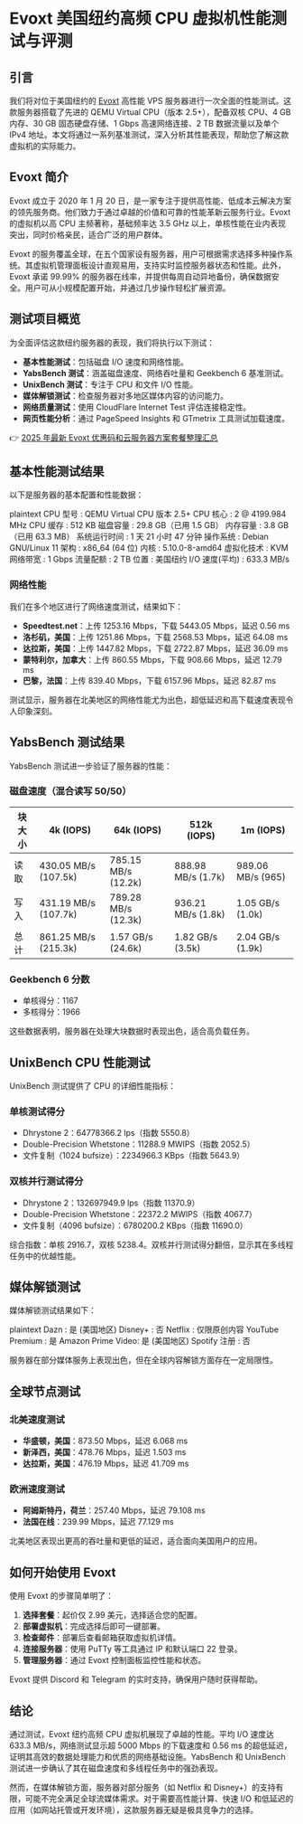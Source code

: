 # Evoxt 美国纽约高频 CPU 虚拟机性能测试与评测

## 引言

我们将对位于美国纽约的 [Evoxt](https://bit.ly/evoxt) 高性能 VPS 服务器进行一次全面的性能测试。这款服务器搭载了先进的 QEMU Virtual CPU（版本 2.5+），配备双核 CPU、4 GB 内存、30 GB 固态硬盘存储、1 Gbps 高速网络连接、2 TB 数据流量以及单个 IPv4 地址。本文将通过一系列基准测试，深入分析其性能表现，帮助您了解这款虚拟机的实际能力。

## Evoxt 简介

Evoxt 成立于 2020 年 1 月 20 日，是一家专注于提供高性能、低成本云解决方案的领先服务商。他们致力于通过卓越的价值和可靠的性能革新云服务行业。Evoxt 的虚拟机以高 CPU 主频著称，基础频率达 3.5 GHz 以上，单核性能在业内表现突出，同时价格亲民，适合广泛的用户群体。

Evoxt 的服务覆盖全球，在五个国家设有服务器，用户可根据需求选择多种操作系统。其虚拟机管理面板设计直观易用，支持实时监控服务器状态和性能。此外，Evoxt 承诺 99.99% 的服务器在线率，并提供每周自动异地备份，确保数据安全。用户可从小规模配置开始，并通过几步操作轻松扩展资源。

## 测试项目概览

为全面评估这款纽约服务器的表现，我们将执行以下测试：

- **基本性能测试**：包括磁盘 I/O 速度和网络性能。
- **YabsBench 测试**：涵盖磁盘速度、网络吞吐量和 Geekbench 6 基准测试。
- **UnixBench 测试**：专注于 CPU 和文件 I/O 性能。
- **媒体解锁测试**：检查服务器对多地区媒体内容的访问能力。
- **网络质量测试**：使用 CloudFlare Internet Test 评估连接稳定性。
- **网页性能分析**：通过 PageSpeed Insights 和 GTmetrix 工具测试加载速度。

👉 [2025 年最新 Evoxt 优惠码和云服务器方案套餐整理汇总](https://bit.ly/evoxt)

## 基本性能测试结果

以下是服务器的基本配置和性能数据：

plaintext
CPU 型号       : QEMU Virtual CPU 版本 2.5+
CPU 核心       : 2 @ 4199.984 MHz
CPU 缓存       : 512 KB
磁盘容量       : 29.8 GB（已用 1.5 GB）
内存容量       : 3.8 GB（已用 63.3 MB）
系统运行时间   : 1 天 21 小时 47 分钟
操作系统       : Debian GNU/Linux 11
架构           : x86_64 (64 位)
内核           : 5.10.0-8-amd64
虚拟化技术     : KVM
网络带宽       : 1 Gbps
流量配额       : 2 TB
位置           : 美国纽约
I/O 速度(平均) : 633.3 MB/s

### 网络性能

我们在多个地区进行了网络速度测试，结果如下：

- **Speedtest.net**：上传 1253.16 Mbps，下载 5443.05 Mbps，延迟 0.56 ms
- **洛杉矶，美国**：上传 1251.86 Mbps，下载 2568.53 Mbps，延迟 64.08 ms
- **达拉斯，美国**：上传 1447.82 Mbps，下载 2722.87 Mbps，延迟 36.09 ms
- **蒙特利尔，加拿大**：上传 860.55 Mbps，下载 908.66 Mbps，延迟 12.79 ms
- **巴黎，法国**：上传 839.40 Mbps，下载 6157.96 Mbps，延迟 82.87 ms

测试显示，服务器在北美地区的网络性能尤为出色，超低延迟和高下载速度表现令人印象深刻。

## YabsBench 测试结果

YabsBench 测试进一步验证了服务器的性能：

### 磁盘速度（混合读写 50/50）

| 块大小 | 4k (IOPS)      | 64k (IOPS)    | 512k (IOPS)  | 1m (IOPS)   |
|--------|----------------|---------------|--------------|-------------|
| 读取   | 430.05 MB/s (107.5k) | 785.15 MB/s (12.2k) | 888.98 MB/s (1.7k) | 989.06 MB/s (965) |
| 写入   | 431.19 MB/s (107.7k) | 789.28 MB/s (12.3k) | 936.21 MB/s (1.8k) | 1.05 GB/s (1.0k)  |
| 总计   | 861.25 MB/s (215.3k) | 1.57 GB/s (24.6k)  | 1.82 GB/s (3.5k)  | 2.04 GB/s (1.9k)  |

### Geekbench 6 分数

- 单核得分：1167
- 多核得分：1966

这些数据表明，服务器在处理大块数据时表现出色，适合高负载任务。

## UnixBench CPU 性能测试

UnixBench 测试提供了 CPU 的详细性能指标：

### 单核测试得分

- Dhrystone 2：64778366.2 lps（指数 5550.8）
- Double-Precision Whetstone：11288.9 MWIPS（指数 2052.5）
- 文件复制（1024 bufsize）：2234966.3 KBps（指数 5643.9）

### 双核并行测试得分

- Dhrystone 2：132697949.9 lps（指数 11370.9）
- Double-Precision Whetstone：22372.2 MWIPS（指数 4067.7）
- 文件复制（4096 bufsize）：6780200.2 KBps（指数 11690.0）

综合指数：单核 2916.7，双核 5238.4。双核并行测试得分翻倍，显示其在多线程任务中的优越性能。

## 媒体解锁测试

媒体解锁测试结果如下：

plaintext
Dazn              : 是 (美国地区)
Disney+           : 否
Netflix           : 仅限原创内容
YouTube Premium   : 是
Amazon Prime Video: 是 (美国地区)
Spotify 注册      : 否

服务器在部分媒体服务上表现出色，但在全球内容解锁方面存在一定局限性。

## 全球节点测试

### 北美速度测试

- **华盛顿，美国**：873.50 Mbps，延迟 6.068 ms
- **新泽西，美国**：478.76 Mbps，延迟 1.503 ms
- **达拉斯，美国**：476.19 Mbps，延迟 41.709 ms

### 欧洲速度测试

- **阿姆斯特丹，荷兰**：257.40 Mbps，延迟 79.108 ms
- **法国在线**：239.99 Mbps，延迟 77.129 ms

北美地区表现出更高的吞吐量和更低的延迟，适合面向美国用户的应用。

## 如何开始使用 Evoxt

使用 Evoxt 的步骤简单明了：

1. **选择套餐**：起价仅 2.99 美元，选择适合您的配置。
2. **部署虚拟机**：完成选择后即可一键部署。
3. **检查邮件**：部署后查看邮箱获取虚拟机详情。
4. **连接服务器**：使用 PuTTy 等工具通过 IP 和默认端口 22 登录。
5. **管理服务器**：通过 Evoxt 控制面板监控性能和状态。

Evoxt 提供 Discord 和 Telegram 的实时支持，确保用户随时获得帮助。

## 结论

通过测试，Evoxt 纽约高频 CPU 虚拟机展现了卓越的性能。平均 I/O 速度达 633.3 MB/s，网络测试显示超 5000 Mbps 的下载速度和 0.56 ms 的超低延迟，证明其高效的数据处理能力和优质的网络基础设施。YabsBench 和 UnixBench 测试进一步确认了其在磁盘速度和多线程任务中的强劲表现。

然而，在媒体解锁方面，服务器对部分服务（如 Netflix 和 Disney+）的支持有限，可能不完全满足全球流媒体需求。对于需要高性能计算、快速 I/O 和低延迟的应用（如网站托管或开发环境），这款服务器无疑是极具竞争力的选择。